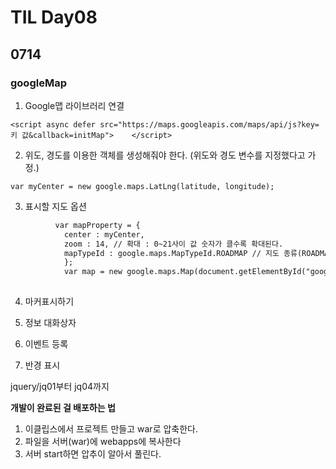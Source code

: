 # TIL Day08

## 0714

### googleMap

1. Google맵 라이브러리 연결

`<script async defer src="https://maps.googleapis.com/maps/api/js?key=키 값&callback=initMap">	</script>`

2. 위도, 경도를 이용한 객체를 생성해줘야 한다.    (위도와  경도 변수를 지정했다고 가정.)

`var myCenter = new google.maps.LatLng(latitude, longitude);`

3. 표시할 지도 옵션

```html
		  var mapProperty = {
			center : myCenter,
			zoom : 14, // 확대 : 0~21사이 값 숫자가 클수록 확대된다.
			mapTypeId : google.maps.MapTypeId.ROADMAP // 지도 종류(ROADMAP, HYBRID, 			STEELITE, TERRAIN)
			};
			var map = new google.maps.Map(document.getElementById("googleMapView"), 			mapProperty); // (지도를 표시할 곳, 맵옵션)
			
```

4. 마커표시하기

5. 정보 대화상자
6. 이벤트 등록
7. 반경 표시



jquery/jq01부터 jq04까지

**개발이 완료된 걸 배포하는 법**

1. 이클립스에서 프로젝트 만들고 war로 압축한다.
2. 파일을 서버(war)에 webapps에 복사한다
3. 서버 start하면 압추이 알아서 풀린다.